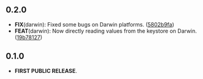 ## 0.2.0

 - **FIX**(darwin): Fixed some bugs on Darwin platforms. ([5802b9fa](https://github.com/Skyost/SimpleSecureStorage/commit/5802b9fa043c2891c494534170a6d72ea5d63888))
 - **FEAT**(darwin): Now directly reading values from the keystore on Darwin. ([19b78127](https://github.com/Skyost/SimpleSecureStorage/commit/19b78127ddb1bc6d61eda11f37a409565964141a))

## 0.1.0

- **FIRST PUBLIC RELEASE**.
